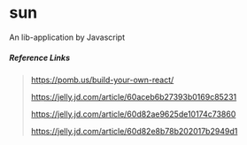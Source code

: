 # sun

An lib-application by Javascript



##### Reference Links

> https://pomb.us/build-your-own-react/
>
> https://jelly.jd.com/article/60aceb6b27393b0169c85231
>
> https://jelly.jd.com/article/60d82ae9625de10174c73860
>
> https://jelly.jd.com/article/60d82e8b78b202017b2949d1

